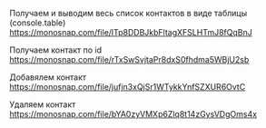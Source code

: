 Получаем и выводим весь список контактов в виде таблицы (console.table)
https://monosnap.com/file/lTp8DDBJkbFltagXFSLHTmJ8fQqBnJ

Получаем контакт по id
https://monosnap.com/file/rTxSwSvjtaPr8dxS0fhdma5WBjU2sb

Добавялем контакт
https://monosnap.com/file/jufjn3xQjSr1WTykkYnfSZXUR6OvtC

Удаляем контакт
https://monosnap.com/file/bYA0zyVMXp6Zlq8t14zGysVDgOms4x